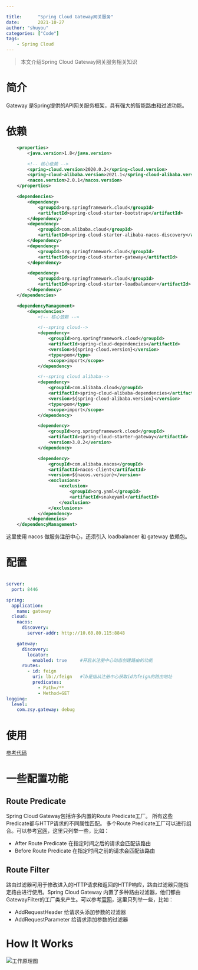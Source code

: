 ```yaml
---

title:      "Spring Cloud Gateway网关服务"
date:       2021-10-27
author: "shuyou"
categories: ["Code"]
tags:
    - Spring Cloud
---
```


>本文介绍Spring Cloud Gateway网关服务相关知识

# 简介
Gateway 是Spring提供的API网关服务框架，具有强大的智能路由和过滤功能。

# 依赖

```xml
    <properties>
        <java.version>1.8</java.version>

        <!-- 核心依赖 -->
        <spring-cloud.version>2020.0.2</spring-cloud.version>
        <spring-cloud-alibaba.version>2021.1</spring-cloud-alibaba.version>
        <nacos.version>2.0.1</nacos.version>
    </properties>

    <dependencies>
        <dependency>
            <groupId>org.springframework.cloud</groupId>
            <artifactId>spring-cloud-starter-bootstrap</artifactId>
        </dependency>
        <dependency>
            <groupId>com.alibaba.cloud</groupId>
            <artifactId>spring-cloud-starter-alibaba-nacos-discovery</artifactId>
        </dependency>
        <dependency>
            <groupId>org.springframework.cloud</groupId>
            <artifactId>spring-cloud-starter-gateway</artifactId>
        </dependency>

        <dependency>
            <groupId>org.springframework.cloud</groupId>
            <artifactId>spring-cloud-starter-loadbalancer</artifactId>
        </dependency>
    </dependencies>

    <dependencyManagement>
        <dependencies>
            <!-- 核心依赖 -->

            <!--spring cloud-->
            <dependency>
                <groupId>org.springframework.cloud</groupId>
                <artifactId>spring-cloud-dependencies</artifactId>
                <version>${spring-cloud.version}</version>
                <type>pom</type>
                <scope>import</scope>
            </dependency>

            <!--spring cloud alibaba-->
            <dependency>
                <groupId>com.alibaba.cloud</groupId>
                <artifactId>spring-cloud-alibaba-dependencies</artifactId>
                <version>${spring-cloud-alibaba.version}</version>
                <type>pom</type>
                <scope>import</scope>
            </dependency>

            <dependency>
                <groupId>org.springframework.cloud</groupId>
                <artifactId>spring-cloud-starter-gateway</artifactId>
                <version>3.0.2</version>
            </dependency>

            <dependency>
                <groupId>com.alibaba.nacos</groupId>
                <artifactId>nacos-client</artifactId>
                <version>${nacos.version}</version>
                <exclusions>
                    <exclusion>
                        <groupId>org.yaml</groupId>
                        <artifactId>snakeyaml</artifactId>
                    </exclusion>
                </exclusions>
            </dependency>
        </dependencies>
    </dependencyManagement>

```
这里使用 nacos 做服务注册中心，还须引入 loadbalancer 和 gateway 依赖包。

# 配置

```yaml

server:
  port: 8446

spring:
  application:
    name: gateway
  cloud:
    nacos:
      discovery:
        server-addr: http://10.60.80.115:8848

    gateway:
      discovery:
        locator:    
          enabled: true     #开启从注册中心动态创建路由的功能
      routes:
        - id: feign
          uri: lb://feign   #lb是指从注册中心获取id为feign的路由地址
          predicates:
            - Path=/**
            - Method=GET
logging:
  level:
    com.zsy.gateway: debug

```

# 使用

[参考代码](https://github.com/ZouShuYou/spring-cloud-samples/tree/main/spring-cloud-gateway)

# 一些配置功能

## Route Predicate
Spring Cloud Gateway包括许多内置的Route Predicate工厂。 所有这些Predicate都与HTTP请求的不同属性匹配。 多个Route Predicate工厂可以进行组合。可以参考[官网](https://docs.spring.io/spring-cloud-gateway/docs/current/reference/html/#gateway-request-predicates-factories)，这里只列举一些，比如：
-   After Route Predicate       在指定时间之后的请求会匹配该路由
-   Before Route Predicate      在指定时间之前的请求会匹配该路由

## Route Filter

路由过滤器可用于修改进入的HTTP请求和返回的HTTP响应，路由过滤器只能指定路由进行使用。Spring Cloud Gateway 内置了多种路由过滤器，他们都由GatewayFilter的工厂类来产生。可以参考[官网](https://docs.spring.io/spring-cloud-gateway/docs/current/reference/html/#gatewayfilter-factories)，这里只列举一些，比如：
-   AddRequestHeader        给请求头添加参数的过滤器
-   AddRequestParameter     给请求添加参数的过滤器

# How It Works

![工作原理图](https://docs.spring.io/spring-cloud-gateway/docs/current/reference/html/images/spring_cloud_gateway_diagram.png)
